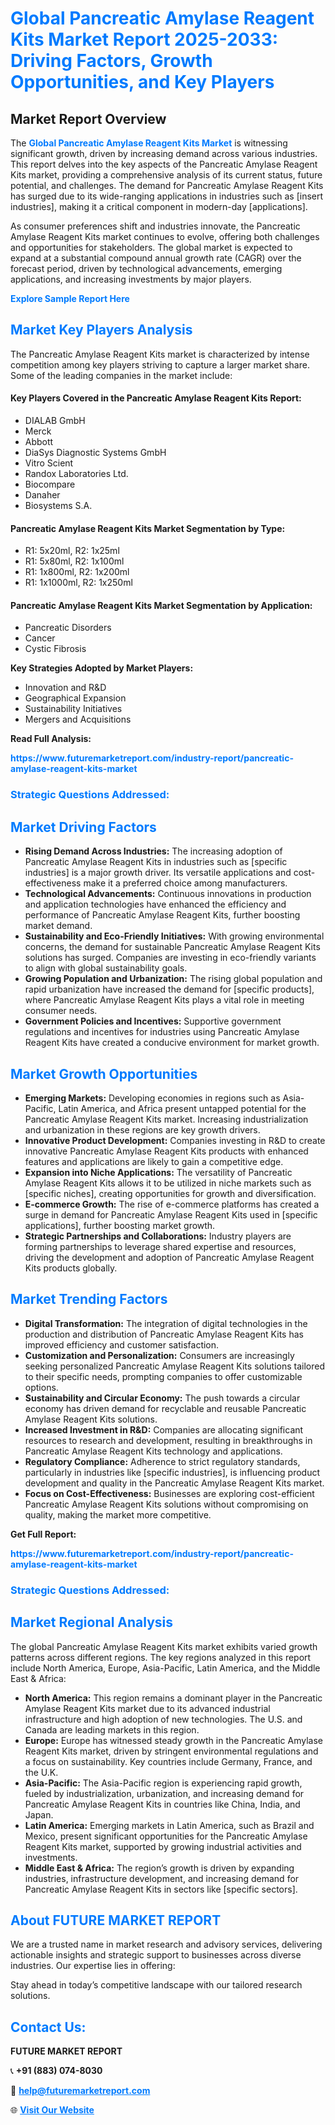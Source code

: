 <h1 style="color: #007BFF;">Global Pancreatic Amylase Reagent Kits Market Report 2025-2033: Driving Factors, Growth Opportunities, and Key Players</h1>

<section id="overview">
<h2>Market Report Overview</h2>
<p>The <a href="https://www.futuremarketreport.com/industry-report/pancreatic-amylase-reagent-kits-market" style="color: #007BFF; text-decoration: none;"><strong>Global Pancreatic Amylase Reagent Kits Market</strong></a> is witnessing significant growth, driven by increasing demand across various industries. This report delves into the key aspects of the Pancreatic Amylase Reagent Kits market, providing a comprehensive analysis of its current status, future potential, and challenges. The demand for Pancreatic Amylase Reagent Kits has surged due to its wide-ranging applications in industries such as [insert industries], making it a critical component in modern-day [applications].</p>
<p>As consumer preferences shift and industries innovate, the Pancreatic Amylase Reagent Kits market continues to evolve, offering both challenges and opportunities for stakeholders. The global market is expected to expand at a substantial compound annual growth rate (CAGR) over the forecast period, driven by technological advancements, emerging applications, and increasing investments by major players.</p>
</section>

<section id="overview">
<p><a href="https://www.futuremarketreport.com/request-sample/reportId=77955" style="color: #007BFF; text-decoration: none;"><strong>Explore Sample Report Here</strong></a></p>
</section>

<section id="key-players">
<h2 style="color: #007BFF;">Market Key Players Analysis</h2>
<p>The Pancreatic Amylase Reagent Kits market is characterized by intense competition among key players striving to capture a larger market share. Some of the leading companies in the market include:</p>
<h4>Key Players Covered in the Pancreatic Amylase Reagent Kits Report:</h4>
<ul><li>DIALAB GmbH</li><li>Merck</li><li>Abbott</li><li>DiaSys Diagnostic Systems GmbH</li><li>Vitro Scient</li><li>Randox Laboratories Ltd.</li><li>Biocompare</li><li>Danaher</li><li>Biosystems S.A.</li></ul>
<h4>Pancreatic Amylase Reagent Kits Market Segmentation by Type:</h4>
<ul><li>R1: 5x20ml, R2: 1x25ml</li><li>R1: 5x80ml, R2: 1x100ml</li><li>R1: 1x800ml, R2: 1x200ml</li><li>R1: 1x1000ml, R2: 1x250ml</li></ul>

<h4>Pancreatic Amylase Reagent Kits Market Segmentation by Application:</h4>
<ul><li>Pancreatic Disorders</li><li>Cancer</li><li>Cystic Fibrosis</li></ul>
<p><strong>Key Strategies Adopted by Market Players:</strong></p>
<ul>
<li>Innovation and R&D</li>
<li>Geographical Expansion</li>
<li>Sustainability Initiatives</li>
<li>Mergers and Acquisitions</li>
</ul>
</section>

<section>
<p><strong>Read Full Analysis: </strong></p><a href="https://www.futuremarketreport.com/industry-report/pancreatic-amylase-reagent-kits-market" style="color: #007BFF; text-decoration: none;"><strong>https://www.futuremarketreport.com/industry-report/pancreatic-amylase-reagent-kits-market</strong></a>
<h3 style="color: #007BFF;">Strategic Questions Addressed:</h3>
</section>

<section id="driving-factors">
<h2 style="color: #007BFF;">Market Driving Factors</h2>
<ul>
<li><strong>Rising Demand Across Industries:</strong> The increasing adoption of Pancreatic Amylase Reagent Kits in industries such as [specific industries] is a major growth driver. Its versatile applications and cost-effectiveness make it a preferred choice among manufacturers.</li>
<li><strong>Technological Advancements:</strong> Continuous innovations in production and application technologies have enhanced the efficiency and performance of Pancreatic Amylase Reagent Kits, further boosting market demand.</li>
<li><strong>Sustainability and Eco-Friendly Initiatives:</strong> With growing environmental concerns, the demand for sustainable Pancreatic Amylase Reagent Kits solutions has surged. Companies are investing in eco-friendly variants to align with global sustainability goals.</li>
<li><strong>Growing Population and Urbanization:</strong> The rising global population and rapid urbanization have increased the demand for [specific products], where Pancreatic Amylase Reagent Kits plays a vital role in meeting consumer needs.</li>
<li><strong>Government Policies and Incentives:</strong> Supportive government regulations and incentives for industries using Pancreatic Amylase Reagent Kits have created a conducive environment for market growth.</li>
</ul>
</section>

<section id="growth-opportunities">
<h2 style="color: #007BFF;">Market Growth Opportunities</h2>
<ul>
<li><strong>Emerging Markets:</strong> Developing economies in regions such as Asia-Pacific, Latin America, and Africa present untapped potential for the Pancreatic Amylase Reagent Kits market. Increasing industrialization and urbanization in these regions are key growth drivers.</li>
<li><strong>Innovative Product Development:</strong> Companies investing in R&D to create innovative Pancreatic Amylase Reagent Kits products with enhanced features and applications are likely to gain a competitive edge.</li>
<li><strong>Expansion into Niche Applications:</strong> The versatility of Pancreatic Amylase Reagent Kits allows it to be utilized in niche markets such as [specific niches], creating opportunities for growth and diversification.</li>
<li><strong>E-commerce Growth:</strong> The rise of e-commerce platforms has created a surge in demand for Pancreatic Amylase Reagent Kits used in [specific applications], further boosting market growth.</li>
<li><strong>Strategic Partnerships and Collaborations:</strong> Industry players are forming partnerships to leverage shared expertise and resources, driving the development and adoption of Pancreatic Amylase Reagent Kits products globally.</li>
</ul>
</section>

<section id="trending-factors">
<h2 style="color: #007BFF;">Market Trending Factors</h2>
<ul>
<li><strong>Digital Transformation:</strong> The integration of digital technologies in the production and distribution of Pancreatic Amylase Reagent Kits has improved efficiency and customer satisfaction.</li>
<li><strong>Customization and Personalization:</strong> Consumers are increasingly seeking personalized Pancreatic Amylase Reagent Kits solutions tailored to their specific needs, prompting companies to offer customizable options.</li>
<li><strong>Sustainability and Circular Economy:</strong> The push towards a circular economy has driven demand for recyclable and reusable Pancreatic Amylase Reagent Kits solutions.</li>
<li><strong>Increased Investment in R&D:</strong> Companies are allocating significant resources to research and development, resulting in breakthroughs in Pancreatic Amylase Reagent Kits technology and applications.</li>
<li><strong>Regulatory Compliance:</strong> Adherence to strict regulatory standards, particularly in industries like [specific industries], is influencing product development and quality in the Pancreatic Amylase Reagent Kits market.</li>
<li><strong>Focus on Cost-Effectiveness:</strong> Businesses are exploring cost-efficient Pancreatic Amylase Reagent Kits solutions without compromising on quality, making the market more competitive.</li>
</ul>
</section>

<section>
<p><strong>Get Full Report: </strong></p><a href="https://www.futuremarketreport.com/industry-report/pancreatic-amylase-reagent-kits-market" style="color: #007BFF; text-decoration: none;"><strong>https://www.futuremarketreport.com/industry-report/pancreatic-amylase-reagent-kits-market</strong></a>
<h3 style="color: #007BFF;">Strategic Questions Addressed:</h3>
</section>


<section id="regional-analysis">
<h2 style="color: #007BFF;">Market Regional Analysis</h2>
<p>The global Pancreatic Amylase Reagent Kits market exhibits varied growth patterns across different regions. The key regions analyzed in this report include North America, Europe, Asia-Pacific, Latin America, and the Middle East & Africa:</p>
<ul>
<li><strong>North America:</strong> This region remains a dominant player in the Pancreatic Amylase Reagent Kits market due to its advanced industrial infrastructure and high adoption of new technologies. The U.S. and Canada are leading markets in this region.</li>
<li><strong>Europe:</strong> Europe has witnessed steady growth in the Pancreatic Amylase Reagent Kits market, driven by stringent environmental regulations and a focus on sustainability. Key countries include Germany, France, and the U.K.</li>
<li><strong>Asia-Pacific:</strong> The Asia-Pacific region is experiencing rapid growth, fueled by industrialization, urbanization, and increasing demand for Pancreatic Amylase Reagent Kits in countries like China, India, and Japan.</li>
<li><strong>Latin America:</strong> Emerging markets in Latin America, such as Brazil and Mexico, present significant opportunities for the Pancreatic Amylase Reagent Kits market, supported by growing industrial activities and investments.</li>
<li><strong>Middle East & Africa:</strong> The region’s growth is driven by expanding industries, infrastructure development, and increasing demand for Pancreatic Amylase Reagent Kits in sectors like [specific sectors].</li>
</ul>
</section>

<footer>
<h2 style="color: #007BFF;">About FUTURE MARKET REPORT</h2>
<p>We are a trusted name in market research and advisory services, delivering actionable insights and strategic support to businesses across diverse industries. Our expertise lies in offering:</p>

<p>Stay ahead in today’s competitive landscape with our tailored research solutions.</p>

<h2 style="color: #007BFF;">Contact Us:</h2>
<p><strong>FUTURE MARKET REPORT</strong></p>
<p>📞 <strong>+91 (883) 074-8030</strong></p>
<p>📧 <strong><a href="mailto:help@futuremarketreport.com" style="color: #007BFF;">help@futuremarketreport.com</a></strong></p>
<p>🌐 <strong><a href="https://www.futuremarketreport.com/" style="color: #007BFF;">Visit Our Website</a></strong></p>
</footer>